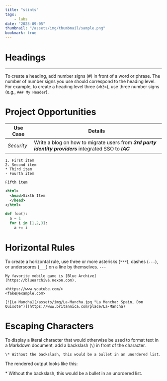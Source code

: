 ```yaml
---
title: "stints"
tags:
    - labs
date: "2023-09-05"
thumbnail: "/assets/img/thumbnail/sample.png"
bookmark: true
---
```


# Headings
---
<script data-goatcounter="https://rpathangi.goatcounter.com/count"
        async src="//gc.zgo.at/count.js"></script>
To create a heading, add number signs (#) in front of a word or phrase. The number of number signs you use should correspond to the heading level. For example, to create a heading level three (`<h3>`), use three number signs (e.g., `### My Header`).

# Project Opportunities

|Use Case|Details|
|---|---|
|*Security*|Write a blog on how to migrate users from ***3rd party identity providers*** integrated SSO to ***IAC***|

```
1. First item
2. Second item
* Third item
- Fourth item
```
`Fifth item`

```xml
<html>
  <head>Sixth Item
  </head>
</html>
```

```python
def foo():
  a = 1
  for i in [1,2,3]:
    a += i
```

# Horizontal Rules
To create a horizontal rule, use three or more asterisks (`***`), dashes (`---`), or underscores (`___`) on a line by themselves.
`---`

```text
My favorite mobile game is [Blue Archive](https://bluearchive.nexon.com).
```

```text
<https://www.youtube.com/>
<fake@example.com>
```

```text
[![La Mancha](/assets/img/La-Mancha.jpg "La Mancha: Spain, Don Quixote")](https://www.britannica.com/place/La-Mancha)
```
# Escaping Characters
To display a literal character that would otherwise be used to format text in a Markdown document, add a backslash (`\`) in front of the character.

```text
\* Without the backslash, this would be a bullet in an unordered list.
```

The rendered output looks like this:

\* Without the backslash, this would be a bullet in an unordered list.

<script src="https://giscus.app/client.js"
        data-repo="rpathangi/rpathangi.github.io"
        data-repo-id="R_kgDOMw51CA"
        data-category="General"
        data-category-id="DIC_kwDOMw51CM4Cidfb"
        data-mapping="pathname"
        data-strict="0"
        data-reactions-enabled="1"
        data-emit-metadata="0"
        data-input-position="top"
        data-theme="dark"
        data-lang="en"
        data-loading="lazy"
        crossorigin="anonymous"
        async>
</script>